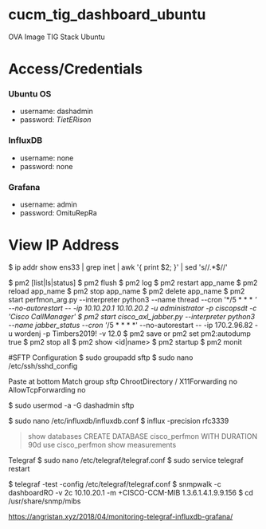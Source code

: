 # cucm_tig_dashboard_ubuntu
OVA Image TIG Stack Ubuntu

# Access/Credentials

### Ubuntu OS
* username: dashadmin
* password: *TietERison*

### InfluxDB
* username: none
* password: none

### Grafana
* username: admin
* password: OmituRepRa

# View IP Address
$ ip addr show ens33 | grep inet | awk '{ print $2; }' | sed 's/\/.*$//'

$ pm2 [list|ls|status]
$ pm2 flush
$ pm2 log
$ pm2 restart app_name
$ pm2 reload app_name
$ pm2 stop app_name
$ pm2 delete app_name
$ pm2 start perfmon_arg.py --interpreter python3 --name thread --cron '*/5 * * * *' --no-autorestart -- -ip 10.10.20.1 10.10.20.2 -u administrator -p ciscopsdt -c 'Cisco CallManager'
$ pm2 start  cisco_axl_jabber.py --interpreter python3 --name jabber_status --cron '*/5 * * * *' --no-autorestart -- -ip 170.2.96.82 -u wordenj -p Timbers2019! -v 12.0
$ pm2 save or pm2 set pm2:autodump true
$ pm2 stop all
$ pm2 show <id|name>
$ pm2 startup
$ pm2 monit

#SFTP Configuration
$ sudo groupadd sftp
$ sudo nano /etc/ssh/sshd_config

Paste at bottom
Match group sftp
ChrootDirectory /
X11Forwarding no
AllowTcpForwarding no

$ sudo usermod -a -G dashadmin sftp


$ sudo nano /etc/influxdb/influxdb.conf
$ influx -precision rfc3339
> show databases
> CREATE DATABASE cisco_perfmon WITH DURATION 90d
> use cisco_perfmon
> show measurements


Telegraf
$ sudo nano /etc/telegraf/telegraf.conf
$ sudo service telegraf restart

$ telegraf -test -config /etc/telegraf/telegraf.conf
$ snmpwalk -c dashboardRO -v 2c 10.10.20.1 -m +CISCO-CCM-MIB 1.3.6.1.4.1.9.9.156
$ cd /usr/share/snmp/mibs


https://angristan.xyz/2018/04/monitoring-telegraf-influxdb-grafana/
